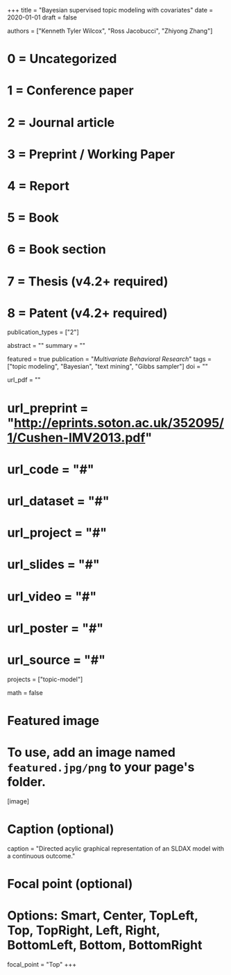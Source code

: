 +++
title = "Bayesian supervised topic modeling with covariates"
date = 2020-01-01
draft = false

authors = ["Kenneth Tyler Wilcox", "Ross Jacobucci", "Zhiyong Zhang"]

# 0 = Uncategorized
# 1 = Conference paper
# 2 = Journal article
# 3 = Preprint / Working Paper
# 4 = Report
# 5 = Book
# 6 = Book section
# 7 = Thesis (v4.2+ required)
# 8 = Patent (v4.2+ required)
publication_types = ["2"]

abstract = ""
summary = ""

featured = true
publication = "*Multivariate Behavioral Research*"
tags = ["topic modeling", "Bayesian", "text mining", "Gibbs sampler"]
doi = ""

url_pdf = ""
# url_preprint = "http://eprints.soton.ac.uk/352095/1/Cushen-IMV2013.pdf"
# url_code = "#"
# url_dataset = "#"
# url_project = "#"
# url_slides = "#"
# url_video = "#"
# url_poster = "#"
# url_source = "#"

projects = ["topic-model"]

math = false

# Featured image
# To use, add an image named `featured.jpg/png` to your page's folder.
[image]
  # Caption (optional)
  caption = "Directed acylic graphical representation of an SLDAX model with a continuous outcome."

  # Focal point (optional)
  # Options: Smart, Center, TopLeft, Top, TopRight, Left, Right, BottomLeft, Bottom, BottomRight
  focal_point = "Top"
+++
